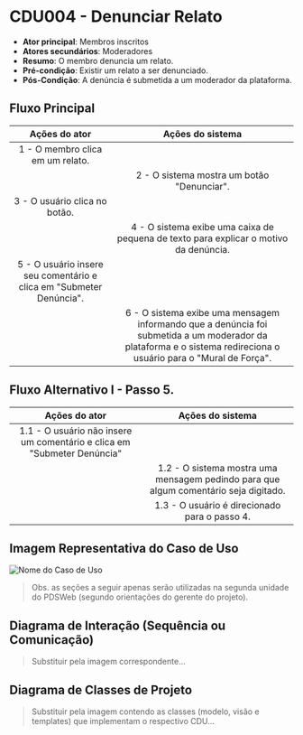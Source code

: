 # CDU004 - Denunciar Relato

- **Ator principal**: Membros inscritos
- **Atores secundários**: Moderadores	 
- **Resumo**: O membro denuncia um relato. 
- **Pré-condição**: Existir um relato a ser denunciado.
- **Pós-Condição**: A denúncia é submetida a um moderador da plataforma.

## Fluxo Principal
| Ações do ator | Ações do sistema |
| :-----------------: | :-----------------: | 
| 1 - O membro clica em um relato. | |  
| | 2 - O sistema mostra um botão "Denunciar". | 
| 3 - O usuário clica no botão. | |  
| | 4 - O sistema exibe uma caixa de pequena de texto para explicar o motivo da denúncia. | 
| 5 - O usuário insere seu comentário e clica em "Submeter Denúncia". | |  
| | 6 - O sistema exibe uma mensagem informando que a denúncia foi submetida a um moderador da plataforma e o sistema redireciona o usuário para o "Mural de Força". | 

## Fluxo Alternativo I - Passo 5. 
| Ações do ator | Ações do sistema |
| :-----------------: |:-----------------: | 
| 1.1 - O usuário não insere um comentário e clica em "Submeter Denúncia" | |  
| | 1.2 - O sistema mostra uma mensagem pedindo para que algum comentário seja digitado. |
| | 1.3 - O usuário é direcionado para o passo 4. |
 

## Imagem Representativa do Caso de Uso
![Nome do Caso de Uso](.png)

> Obs. as seções a seguir apenas serão utilizadas na segunda unidade do PDSWeb (segundo orientações do gerente do projeto).

## Diagrama de Interação (Sequência ou Comunicação)

> Substituir pela imagem correspondente...

## Diagrama de Classes de Projeto

> Substituir pela imagem contendo as classes (modelo, visão e templates) que implementam o respectivo CDU...